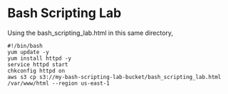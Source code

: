 # Bash Scripting Lab
Using the bash_scripting_lab.html in this same directory,
    
    #!/bin/bash
    yum update -y
    yum install httpd -y
    service httpd start
    chkconfig httpd on
    aws s3 cp s3://my-bash-scripting-lab-bucket/bash_scripting_lab.html /var/www/html --region us-east-1
   
